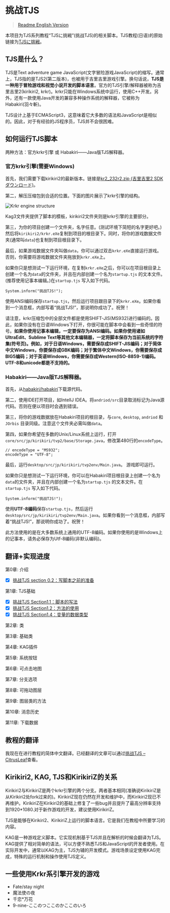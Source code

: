 # 挑战TJS

> [Readme English Version](https://github.com/lchloride/TJS_challenge/blob/master/readme.md)

本项目为TJS系列教程“TJSに挑戦”(挑战TJS)的相关脚本。TJS教程(日语)的原始链接为[TJSに挑戦](http://tjs2.info/index.html)。


## TJS是什么？

TJS是Text adventure game JavaScript(文字冒险游戏JavaScript)的缩写。通常上，TJS指的是TJS2(第二版本)，也被用于吉里吉里游戏引擎。换句话说，**TJS是一种用于冒险游戏和视觉小说开发的脚本语言**。官方的TJS引擎/解释器被称为吉里吉里2(kirikiri2, krkr)。krkr只能在Windows系统中运行，使用C++开发。另外，还有一款使用Java开发的兼容多种操作系统的解释器，它被称为Habakiri(羽々斬)。

TJS设计上基于ECMAScript3，这意味着它大多数的语法和JavaScript是相似的。因此，对于有经验的JS程序员，TJS并不会很困难。

## 如何运行TJS脚本

两种方法：官方krkr引擎 或 Habakiri——Java版TJS解释器。

### 官方krkr引擎(需要Windows)

首先，我们需要下载kirikiri2的最新版本。链接是[kr2_232r2.zip (吉里吉里2 SDK ダウンロード)](https://krkrz.github.io/download/kr2_232r2.zip)。

第二，解压压缩包到合适的位置。下面的图片展示了krkr引擎的结构。

![Krkr engine structure](https://chenghongli.com/zh/wp-content/uploads/sites/3/2018/11/TJS000201-copy.png)

Kag3文件夹提供了脚本的模板，kirikiri2文件夹则是krkr引擎的主要部分。

第三，为你的项目创建一个文件夹，名字任意。(测试环境下简短的名字更好吧。)然后将`kirikiri2/krkr.eXe`复制到项目的根目录下。同时，将你的游戏数据文件夹(通常叫`data`)也复制到项目根目录下。

最后，如果游戏数据文件夹叫做`data`，你可以通过双击`krkr.eXe`直接运行游戏。否则，你需要将游戏数据文件夹拖放到`krkr.eXe`上。

如果你只是想测试一下运行环境，在复制`krkr.eXe`之后，你可以在项目根目录上创建一个名为`data`的文件夹，并且在内部创建一个名为`startup.tjs` 的文本文件。(推荐使用记事本编辑。)在`startup.tjs` 写入如下代码。

```javascript=
System.inform("挑战TJS!");
```

使用ANSI编码保存`startup.tjs`，然后运行项目跟目录下的`krkr.eXe`。如果你看到一个消息框，内部写着“挑战TJS!”，那说明你成功了。祝贺！

请注意，krkr压缩包中的全部文件都是使用SHIFT-JIS(MS932)进行编码的。因此，如果你没有在日语Windows下打开，你很可能在脚本中会看到一些奇怪的符号。**如果你使用记事本编辑，一定要保存为ANSI编码。如果你使用诸如UltraEdit、Sublime Text等其他文本编辑器，一定将脚本保存为当前系统的字符集(符号页)。例如，对于日语Windows，需要保存成SHIFT-JIS编码；对于简体中文Windows，你要保存成GBK编码；对于繁体中文Windows，你需要保存成BIG5编码；对于英语Windows，你需要保存成Western(ISO-8859-1)编码。UTF-8和unicode都是不支持的。**

### Habakiri——Java版TJS解释器。

首先，从[habakiri/habakiri](https://github.com/habakiri/habakiri)下载源代码。

第二，使用IDE打开项目，如IntellJ IDEA。将`andriod/src`目录取消标记为Java源代码。否则在便以项目时会遇到错误。

第三，将你的游戏数据放在Habakiri项目的根目录，与`core`, `desktop`, `andriod` 和 `JOrbis` 目录同级。注意这个文件夹必需叫做`data`。

第四，如果你希望在多数的Unix/Linux系统上运行，打开`core/src/jp/kirikiri/tvp2/base/Storage.java`，修改第480行的`encodeType`。

```java=
// encodeType = "MS932";
encodeType = "UTF-8";
```

最后，运行`desktop/src/jp/kirikiri/tvp2env/Main.java`。 游戏即可运行。

如果你只是想测试一下运行环境，你可以在Habakiri项目根目录上创建一个名为`data`的文件夹，并且在内部创建一个名为`startup.tjs` 的文本文件。在`startup.tjs` 写入如下代码。

```javascript=
System.inform("挑战TJS!");
```

使用**UTF-8编码**保存`startup.tjs`，然后运行`desktop/src/jp/kirikiri/tvp2env/Main.java`。如果你看到一个消息框，内部写着“挑战TJS!”，那说明你成功了。祝贺！

此方法使用的是在大多数系统上通用的UTF-8编码。如果你使用的是Windows上的记事本，请务必保存为Utf-8编码(非默认编码)。

## 翻译+实现进度

第0章: 介绍

- [x] [挑战TJS section 0.2：写脚本之前的准备](https://chenghongli.com/zh/tech/tjs-challenge-0-2-prepare-to-write-a-script/)

第1章: TJS基础

- [x] [挑战TJS Section1.1：脚本的写法](https://chenghongli.com/zh/tech/js-challenge-1-1-write-scripts/)
- [x] [挑战TJS Section1.2：方法的使用](https://chenghongli.com/zh/tech/tjs-challenge-1-2-use-methods/)
- [x] [挑战TJS Section1.4：变量的数据类型](https://chenghongli.com/zh/life/tjs-challenge-1-4-date-type-of-variables/)

第2章: 类

第3章: 基础类

第4章: KAG插件

第5章: 系统按钮

第6章: 可点击地图

第7章: 分支选项

第8章: 可拖动图层

第9章: 图层类的方法

第10章: 消息历史

第11章: 下载数据

## 教程的翻译

我现在在进行教程的简体中文翻译。已经翻译的文章可以通过[挑战TJS – CitrusLeaf](https://chenghongli.com/zh/tag/tjs-challenge/)查看。

## Kirikiri2, KAG, TJS和KirikiriZ的关系

Kirikiri2与KirikiriZ是两个krkr引擎的两个分支。两者基本相同(准确说KirikiriZ是从Kirikiri2处fork过来的)。KirikiriZ现在仍然在开发和维护中，而Kirikiri2现已不再维护。KirikiriZ在Kirikiri2的基础上修复了一些bug并且提升了最高分辨率支持到1920\*1080.对于新作游戏的开发，建议使用KirikiriZ。

TJS是能够在Kirikiri2、KirikiriZ上运行的脚本语言。它是我们在教程中所要学习的内容。

KAG是一种游戏定义脚本。它实现机制基于TJS并且在解析的时候会翻译为TJS。KAG提供了相对简单的语法，可以方便不熟悉TJS和JavaScript的开发者使用。在实际开发中，通常以KAG为主，TJS为辅的开发模式。游戏场景设定使用KAG完成，特殊的运行机制和操作使用TJS定义。

## 一些使用Krkr系引擎开发的游戏

- Fate/stay night 
- 魔法使の夜
- 千恋\*万花
- 9-nine-ここのつここのかここのいろ

